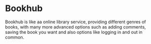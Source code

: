 # Bookhub
Bookhub is like aa online library service, providing different genres of books, with many more advanced options such as adding comments, saving the book you want and also options like logging  in and out in common.
